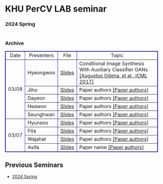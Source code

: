 # KHU PerCV LAB seminar

### 2024 Spring <br /><br />
### Archive <br />


<table border="1" bordercolor="blue" align = "center" >
    <tr align = "center">
  <td>Date</td>
	<td>Presenters</td>
	<td>File</td>
	<td>Topic</td>  
    </tr>
    <tr>
  <td rowspan="5" align = "center" >03/08</td>
		  <td>Hyeongwoo</td>
		  <td><a href="https://docs.google.com/presentation/d/1d_K-lVvJ3I4w_uBvxbM1nt6Srpf_IR7O/edit?usp=sharing&ouid=100024562668277080804&rtpof=true&sd=true" target="_blank">Slides</a></td>
		  <td>Conditional Image Synthesis With Auxiliary Classifier GANs <a href="https://arxiv.org/abs/1610.09585" target="_blank">[Augustus Odena, et al., ICML 2017]</td>
    </tr>
    <tr>
		  <td>Jiho</td>
		  <td><a href="#" target="_blank">Slides</a></td>
			<td>Paper authors <a href="#" target="_blank">[Paper authors]</a></td>
    </tr>
    <tr>
		  <td>Dayeon</td>
		  <td><a href="#" target="_blank">Slides</a></td>
			<td>Paper authors <a href="#" target="_blank">[Paper authors]</a></td>
    </tr>
    <tr>
		  <td>Heawon</td>
		  <td><a href="#" target="_blank">Slides</a></td>
			<td>Paper authors <a href="#" target="_blank">[Paper authors]</a></td>
    </tr>
    <tr>
		  <td>Seunghwan</td>
		  <td><a href="#" target="_blank">Slides</a></td>
			<td>Paper authors <a href="#" target="_blank">[Paper authors]</a></td>
    </tr>
    <tr>

		 
  <td rowspan="4" align = "center" >03/07</td>
		  <td>Hyunsoo</td>
		  <td><a href="#" target="_blank">Slides</a></td>	
			<td>Paper authors <a href="#" target="_blank">[Paper authors]</a></td>
    </tr>
    <tr>
		  <td>Fita</td>
		  <td><a href="#" target="_blank">Slides</a></td>
			<td>Paper authors <a href="#" target="_blank">[Paper authors]</a></td>
    </tr>
    <tr>
		  <td>Wajahat</td>
		  <td><a href="#" target="_blank">Slides</a></td>
			<td>Paper authors <a href="#" target="_blank">[Paper authors]</a></td>
    </tr>
    <tr>
		  <td>Asifa</td>
		  <td><a href="#" target="_blank">Slides</a></td>
			<td>Paper name <a href="#" target="_blank">[Paper authors]</a></td>
    </tr>
</table>



## Previous Seminars

- [2024 Spring](https://github.com/hyeongwoo123/percv_seminar/blob/main/2024_Spring.md)
